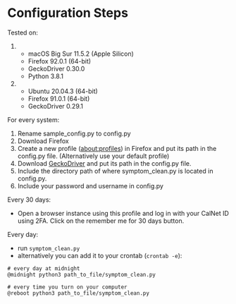 # Configuration Steps

Tested on:

1. 
    - macOS Big Sur 11.5.2 (Apple Silicon)
    - Firefox 92.0.1 (64-bit)
    - GeckoDriver 0.30.0
    - Python 3.8.1

2.
    - Ubuntu 20.04.3 (64-bit)
    - Firefox 91.0.1 (64-bit)
    - GeckoDriver 0.29.1

For every system:
1. Rename sample_config.py to config.py
2. Download Firefox
3. Create a new profile ([about:profiles](about:profiles)) in Firefox and put its path in the config.py file. (Alternatively use your default profile)
4. Download [GeckoDriver](https://github.com/mozilla/geckodriver/releases) and put its path in the config.py file.
5. Include the directory path of where symptom_clean.py is located in config.py.
6. Include your password and username in config.py


Every 30 days:
- Open a browser instance using this profile and log in with your CalNet ID using 2FA. Click on the remember me for 30 days button.

Every day:
- run `symptom_clean.py`
- alternatively you can add it to your crontab (`crontab -e`):
```
# every day at midnight
@midnight python3 path_to_file/symptom_clean.py

# every time you turn on your computer
@reboot python3 path_to_file/symptom_clean.py
```
